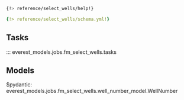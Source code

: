 ```bash
{!> reference/select_wells/help!}
```
```yaml
{!> reference/select_wells/schema.yml!}
```

## Tasks

::: everest_models.jobs.fm_select_wells.tasks

## Models

$pydantic: everest_models.jobs.fm_select_wells.well_number_model.WellNumber
